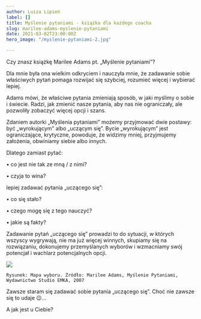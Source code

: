 ```yaml
---
author: Luiza Lipień
label: []
title: Myślenie pytaniami - książka dla każdego coacha
slug: marilee-adams-myslenie-pytaniami
date: 2021-03-02T23:00:00Z
hero_image: "/myslenie-pytaniami-2.jpg"

---
```

Czy znasz książkę Marilee Adams pt. „Myślenie pytaniami”?

Dla mnie była ona wielkim odkryciem i nauczyła mnie, że zadawanie sobie właściwych pytań pomaga rozwijać się szybciej, rozumieć więcej i wybierać lepiej.

Adams mówi, że właściwe pytania zmieniają sposób, w jaki myślimy o sobie i świecie. Radzi, jak zmienić nasze pytania, aby nas nie ograniczały, ale pozwoliły zobaczyć więcej opcji i szans.

Zdaniem autorki „Myślenia pytaniami” możemy przyjmować dwie postawy: być „wyrokującym” albo „uczącym się”. Bycie „wyrokującym” jest ograniczające, krytyczne, powoduje, że widzimy mniej, przyjmujemy założenia, obwiniamy siebie albo innych.

Dlatego zamiast pytać:

• co jest nie tak ze mną / z nimi?

• czyja to wina?

lepiej zadawać pytania „uczącego się”:

• co się stało?

• czego mogę się z tego nauczyć?

• jakie są fakty?

Zadawanie pytań „uczącego się” prowadzi to do sytuacji, w których wszyscy wygrywają, nie ma już więcej winnych, skupiamy się na rozwiązaniu, dokonujemy przemyślanych wyborów i wzmacniamy swój potencjał i wachlarz potencjalnych opcji.

![](/myslenie-pytaniami.png)

    Rysunek: Mapa wyboru. Źródło: Marilee Adams, Myślenie Pytaniami, Wydawnictwo Studio EMKA, 2007

Zawsze staram się zadawać sobie pytania „uczącego się”. Choć nie zawsze się to udaje 😉...

A jak jest u Ciebie?